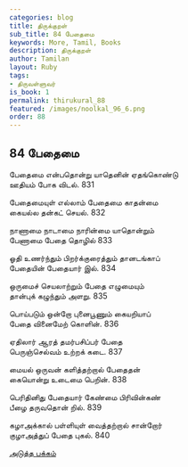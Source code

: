 ```yaml
---
categories: blog
title: திருக்குறள்
sub_title: 84 பேதைமை
keywords: More, Tamil, Books
description: திருக்குறள்
author: Tamilan
layout: Ruby
tags:
- திருவள்ளுவர்
is_book: 1
permalink: thirukural_88
featured: /images/noolkal_96_6.png
order: 88
---
```

## 84 பேதைமை

பேதைமை என்பதொன்று யாதெனின் ஏதங்கொண்டு  
ஊதியம் போக விடல். 831

பேதைமையுள் எல்லாம் பேதைமை காதன்மை  
கையல்ல தன்கட் செயல். 832

நாணாமை நாடாமை நாரின்மை யாதொன்றும்  
பேணாமை பேதை தொழில் 833

ஓதி உணர்ந்தும் பிறர்க்குரைத்தும் தானடங்காப்  
பேதையின் பேதையார் இல். 834

ஒருமைச் செயலாற்றும் பேதை எழுமையும்  
தான்புக் கழுந்தும் அளறு. 835

பொய்படும் ஒன்றோ புனைபூணும் கையறியாப்  
பேதை வினைமேற் கொளின். 836

ஏதிலார் ஆரத் தமர்பசிப்பர் பேதை  
பெருஞ்செல்வம் உற்றக் கடை. 837

மையல் ஒருவன் களித்தற்றால் பேதைதன்  
கையொன்று உடைமை பெறின். 838

பெரிதினிது பேதையார் கேண்மை பிரிவின்கண்  
பீழை தருவதொன் றில். 839

கழாஅக்கால் பள்ளியுள் வைத்தற்றால் சான்றோர்  
குழாஅத்துப் பேதை புகல். 840

[அடுத்த பக்கம்](thirukural_89)